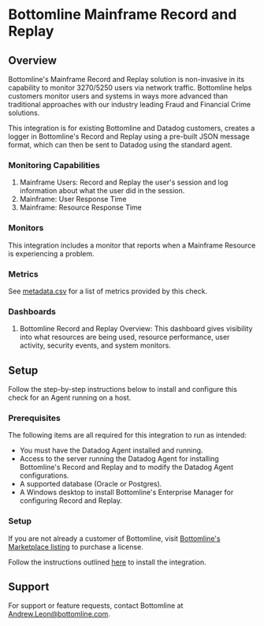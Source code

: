 # Bottomline Mainframe Record and Replay

## Overview

Bottomline's Mainframe Record and Replay solution is non-invasive in its capability to monitor 3270/5250 users via network traffic.  Bottomline helps customers monitor users and systems in ways more advanced than traditional approaches with our industry leading Fraud and Financial Crime solutions.

This integration is for existing Bottomline and Datadog customers, creates a logger in Bottomline's Record and Replay using a pre-built JSON message format, which can then be sent to Datadog using the standard agent. 

### Monitoring Capabilities

1. Mainframe Users: Record and Replay the user's session and log information about what the user did in the session.
2. Mainframe: User Response Time
3. Mainframe: Resource Response Time 

### Monitors

This integration includes a monitor that reports when a Mainframe Resource is experiencing a problem.

### Metrics

See [metadata.csv][2] for a list of metrics provided by this check.

### Dashboards

1. Bottomline Record and Replay Overview: This dashboard gives visibility into what resources are being used, resource performance, user activity, security events, and system monitors.

## Setup

Follow the step-by-step instructions below to install and configure this check for an Agent running on a host. 

### Prerequisites

The following items are all required for this integration to run as intended:
  - You must have the Datadog Agent installed and running.
  - Access to the server running the Datadog Agent for installing Bottomline's Record and Replay and to modify the Datadog Agent configurations.
  - A supported database (Oracle or Postgres).
  - A Windows desktop to install Bottomline's Enterprise Manager for configuring Record and Replay.


### Setup

If you are not already a customer of Bottomline, visit [Bottomline's Marketplace listing][3] to purchase a license.

Follow the instructions outlined [here][4] to install the integration.

## Support
For support or feature requests, contact Bottomline at [Andrew.Leon@bottomline.com](mailto:Andrew.Leon@bottomline.com).


[1]: https://www.bottomline.com/
[2]: https://github.com/DataDog/integrations-extras/blob/master/bottomline_recordandreplay/metadata.csv
[3]: /marketplace/app/bottomline-mainframe
[4]: https://github.com/nbk96f1/datadog/tree/main/Documentation
